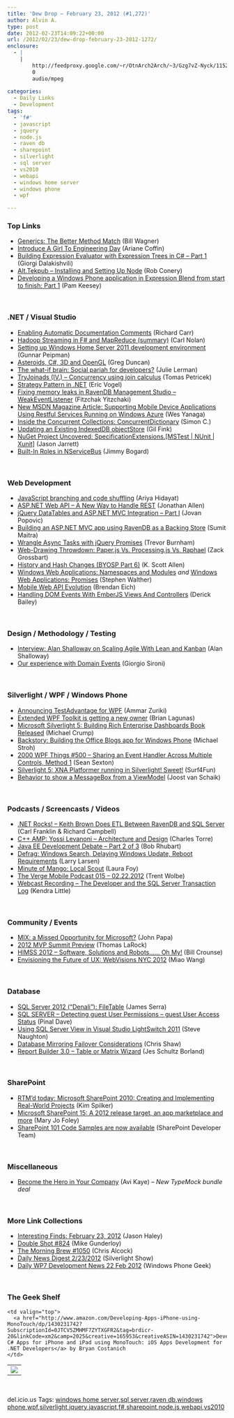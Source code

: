 ```yaml
---
title: 'Dew Drop – February 23, 2012 (#1,272)'
author: Alvin A.
type: post
date: 2012-02-23T14:09:22+00:00
url: /2012/02/23/dew-drop-february-23-2012-1272/
enclosure:
  - |
    |
        http://feedproxy.google.com/~r/OtnArch2Arch/~3/Gzg7vZ-Nyck/11520573_dev_debate_part2_022212.mp3
        0
        audio/mpeg
        
categories:
  - Daily Links
  - Development
tags:
  - 'f#'
  - javascript
  - jquery
  - node.js
  - raven db
  - sharepoint
  - silverlight
  - sql server
  - vs2010
  - webapi
  - windows home server
  - windows phone
  - wpf

---
```

### <a name="top"></a>Top Links

  * [Generics: The Better Method Match][1] (Bill Wagner)
  * [Introduce A Girl To Engineering Day][2] (Ariane Coffin)
  * [Building Expression Evaluator with Expression Trees in C# – Part 1][3] (Giorgi Dalakishvili)
  * [Alt.Tekpub – Installing and Setting Up Node][4] (Rob Conery)
  * [Developing a Windows Phone application in Expression Blend from start to finish: Part 1][5] (Pam Keesey)

&#160;

### <a name="dotnet"></a>.NET / Visual Studio

  * [Enabling Automatic Documentation Comments][6] (Richard Carr)
  * [Hadoop Streaming in F# and MapReduce (summary)][7] (Carl Nolan)
  * [Setting up Windows Home Server 2011 development environment][8] (Gunnar Peipman)
  * [Asteroids, C#, 3D and OpenGL][9] (Greg Duncan)
  * [The what-if brain: Social pariah for developers?][10] (Julie Lerman)
  * [TryJoinads (IV.) &#8211; Concurrency using join calculus][11] (Tomas Petricek)
  * [Strategy Pattern in .NET][12] (Eric Vogel)
  * [Fixing memory leaks in RavenDB Management Studio &#8211; WeakEventListener][13] (Fitzchak Yitzchaki)
  * [New MSDN Magazine Article: Supporting Mobile Device Applications Using Restful Services Running on Windows Azure][14] (Wes Yanaga)
  * [Inside the Concurrent Collections: ConcurrentDictionary][15] (Simon C.)
  * [Updating an Existing IndexedDB objectStore][16] (Gil Fink)
  * [NuGet Project Uncovered: SpecificationExtensions.[MSTest | NUnit | Xunit]][17] (Jason Jarrett)
  * [Built-In Roles in NServiceBus][18] (Jimmy Bogard)

&#160;

### <a name="web"></a>Web Development

  * [JavaScript branching and code shuffling][19] (Ariya Hidayat)
  * [ASP.NET Web API – A New Way to Handle REST][20] (Jonathan Allen)
  * [jQuery DataTables and ASP.NET MVC Integration &#8211; Part I][21] (Jovan Popovic)
  * [Building an ASP.NET MVC app using RavenDB as a Backing Store][22] (Sumit Maitra)
  * [Wrangle Async Tasks with jQuery Promises][23] (Trevor Burnham)
  * [Web-Drawing Throwdown: Paper.js Vs. Processing.js Vs. Raphael][24] (Zack Grossbart)
  * [History and Hash Changes (BYOSP Part 6)][25] (K. Scott Allen)
  * [Windows Web Applications: Namespaces and Modules][26] _and_ [Windows Web Applications: Promises][27] (Stephen Walther)
  * [Mobile Web API Evolution][28] (Brendan Eich)
  * [Handling DOM Events With EmberJS Views And Controllers][29] (Derick Bailey)

&#160;

### <a name="design"></a>Design / Methodology / Testing

  * [Interview: Alan Shalloway on Scaling Agile With Lean and Kanban][30] (Alan Shalloway)
  * [Our experience with Domain Events][31] (Giorgio Sironi)

&#160;

### <a name="silverlight"></a>Silverlight / WPF / Windows Phone

  * [Announcing TestAdvantage for WPF][32] (Ammar Zuriki)
  * [Extended WPF Toolkit is getting a new owner][33] (Brian Lagunas)
  * [Microsoft Silverlight 5: Building Rich Enterprise Dashboards Book Released][34] (Michael Crump)
  * [Backstory: Building the Office Blogs app for Windows Phone][35] (Michael Stroh)
  * <a href="http://wpf.2000things.com/2012/02/23/500-sharing-an-event-handler-across-multiple-controls-method-1/" target="_blank">2000 WPF Things #500 – Sharing an Event Handler Across Multiple Controls, Method 1</a> (Sean Sexton)
  * [Silverlight 5: XNA Platformer running in Silverlight! Sweet!][36] (Surf4Fun)
  * [Behavior to show a MessageBox from a ViewModel][37] (Joost van Schaik)

&#160;

### <a name="podcasts"></a>Podcasts / Screencasts / Videos

  * <a href="http://www.dotnetrocks.com/default.aspx?ShowNum=744" target="_blank">.NET Rocks! &#8211; Keith Brown Does ETL Between RavenDB and SQL Server</a> (Carl Franklin & Richard Campbell)
  * [C++ AMP: Yossi Levanoni &#8211; Architecture and Design][38] (Charles Torre)
  * [Java EE Development Debate &#8211; Part 2 of 3][39] (Bob Rhubart)
  * [Defrag: Windows Search, Delaying Windows Update, Reboot Requirements][40] (Larry Larsen)
  * [Minute of Mango: Local Scout][41] (Laura Foy)
  * [The Verge Mobile Podcast 015 &#8211; 02.22.2012][42] (Trent Wolbe)
  * [Webcast Recording – The Developer and the SQL Server Transaction Log][43] (Kendra Little)

&#160;

### <a name="events"></a>Community / Events

  * [MIX: a Missed Opportunity for Microsoft?][44] (John Papa)
  * [2012 MVP Summit Preview][45] (Thomas LaRock)
  * [HIMSS 2012 – Software, Solutions and Robots…… Oh My!][46] (Bill Crounse)
  * [Envisioning the Future of UX: WebVisions NYC 2012][47] (Miao Wang)

&#160;

### <a name="sql"></a>Database

  * [SQL Server 2012 (“Denali”): FileTable][48] (James Serra)
  * [SQL SERVER – Detecting guest User Permissions – guest User Access Status][49] (Pinal Dave)
  * [Using SQL Server View in Visual Studio LightSwitch 2011][50] (Steve Naughton)
  * [Database Mirroring Failover Considerations][51] (Chris Shaw)
  * [Report Builder 3.0 &#8211; Table or Matrix Wizard][52] (Jes Schultz Borland)

&#160;

### <a name="sp"></a>SharePoint

  * [RTM’d today: Microsoft SharePoint 2010: Creating and Implementing Real-World Projects][53] (Kim Spilker)
  * [Microsoft SharePoint 15: A 2012 release target, an app marketplace and more][54] (Mary Jo Foley)
  * [SharePoint 101 Code Samples are now available][55] (SharePoint Developer Team)

&#160;

### <a name="misc"></a>Miscellaneous

  * [Become the Hero in Your Company][56] (Avi Kaye) _– New TypeMock bundle deal_

&#160;

### <a name="links"></a>More Link Collections

  * [Interesting Finds: February 23, 2012][57] (Jason Haley)
  * [Double Shot #824][58] (Mike Gunderloy)
  * [The Morning Brew #1050][59] (Chris Alcock)
  * [Daily News Digest 2/23/2012][60] (Silverlight Show)
  * [Daily WP7 Development News 22 Feb 2012][61] (Windows Phone Geek)

&#160;

### <a name="shelf"></a>The Geek Shelf

<table border="0" cellspacing="0" cellpadding="0">
  <tr>
    <td>
      <img data-recalc-dims="1" decoding="async" src="https://i0.wp.com/ecx.images-amazon.com/images/I/41PUySkCkIL._SL160_.jpg?w=660" />
    </td>
    
    <td valign="top">
      <a href="http://www.amazon.com/Developing-Apps-iPhone-using-MonoTouch/dp/1430231742?SubscriptionId=0JTCV5ZMHMF7ZYTXGFR2&tag=brdicr-20&linkCode=xm2&camp=2025&creative=165953&creativeASIN=1430231742">Developing C# Apps for iPhone and iPad using MonoTouch: iOS Apps Development for .NET Developers</a> by Bryan Costanich
    </td>
  </tr>
</table>

&#160;

<div style="padding-bottom: 0px; margin: 0px; padding-left: 0px; padding-right: 0px; display: inline; float: none; padding-top: 0px" id="scid:0767317B-992E-4b12-91E0-4F059A8CECA8:462334c8-7677-457b-9f4b-fb79df08f11c" class="wlWriterEditableSmartContent">
  del.icio.us Tags: <a href="http://del.icio.us/popular/windows+home+server" rel="tag">windows home server</a>,<a href="http://del.icio.us/popular/sql+server" rel="tag">sql server</a>,<a href="http://del.icio.us/popular/raven+db" rel="tag">raven db</a>,<a href="http://del.icio.us/popular/windows+phone" rel="tag">windows phone</a>,<a href="http://del.icio.us/popular/wpf" rel="tag">wpf</a>,<a href="http://del.icio.us/popular/silverlight" rel="tag">silverlight</a>,<a href="http://del.icio.us/popular/jquery" rel="tag">jquery</a>,<a href="http://del.icio.us/popular/javascript" rel="tag">javascript</a>,<a href="http://del.icio.us/popular/f%23" rel="tag">f#</a>,<a href="http://del.icio.us/popular/sharepoint" rel="tag">sharepoint</a>,<a href="http://del.icio.us/popular/node.js" rel="tag">node.js</a>,<a href="http://del.icio.us/popular/webapi" rel="tag">webapi</a>,<a href="http://del.icio.us/popular/vs2010" rel="tag">vs2010</a>
</div>

 [1]: http://feedproxy.google.com/~r/billwagner/~3/7lQuaiM8PgE/generics-the-better-method-match
 [2]: http://feeds.wired.com/~r/wiredgeekdad/~3/gn6fbsZQXM4/
 [3]: http://feedproxy.google.com/~r/AboutMyCode/~3/m0cEEiPhPUY/
 [4]: http://feedproxy.google.com/~r/wekeroad/EeKc/~3/LXcR2HgYYH0/
 [5]: http://expressioniq.com/?p=3566
 [6]: http://feedproxy.google.com/~r/BlackwaspLatestAdditions/~3/NJojQiBe0WQ/RSSLanding.aspx
 [7]: http://blogs.msdn.com/b/carlnol/archive/2012/02/22/hadoop-streaming-in-f-and-mapreduce-summary.aspx
 [8]: http://feedproxy.google.com/~r/gunnarpeipman/~3/IANphvNtN7Q/setting-up-windows-home-server-2011-development-environment.aspx
 [9]: http://channel9.msdn.com/coding4fun/blog/Asteroids-C-3D-and-OpenGL
 [10]: http://thedatafarm.com/blog/just-rambling/the-what-if-brain-social-pariah/
 [11]: http://tomasp.net/blog/joinads-join-calculus.aspx
 [12]: http://visualstudiomagazine.com/articles/2012/02/22/strategy-pattern-in-net.aspx
 [13]: http://feedproxy.google.com/~r/HibernatingRhinos/~3/UL_Pw3YiXh8/fixing-memory-leaks-in-ravendb-management-studio-weakeventlistener
 [14]: http://blogs.msdn.com/b/usisvde/archive/2012/02/22/new-msdn-magazine-article-supporting-mobile-device-applications-using-restful-services-running-on-windows-azure.aspx
 [15]: http://geekswithblogs.net/simonc/archive/2012/02/22/inside-the-concurrent-collections-concurrentdictionary.aspx
 [16]: http://feedproxy.google.com/~r/GilFinkBlog/~3/Ynl0s_QdY3I/updating-an-existing-indexeddb-objectstore.aspx
 [17]: http://feedproxy.google.com/~r/ElegantCode/~3/LfJpcP7y5c0/
 [18]: http://feedproxy.google.com/~r/LosTechies/~3/orjCDDLbpQ0/
 [19]: http://ariya.ofilabs.com/2012/02/javascript-branching-and-code-shuffling.html?utm_source=rss&utm_medium=rss&utm_campaign=javascript-branching-and-code-shuffling
 [20]: http://www.infoq.com/news/2012/02/WebAPI
 [21]: http://www.codeproject.com/Articles/155422/jQuery-DataTables-and-ASP-NET-MVC-Integration-Part
 [22]: http://feedproxy.google.com/~r/netCurryRecentArticles/~3/nHmCDNkNF9Y/ShowArticle.aspx
 [23]: http://feedproxy.google.com/~r/nettuts/~3/d7bAYIMVj1A/
 [24]: http://www.smashingmagazine.com/2012/02/22/web-drawing-throwdown-paper-js-vs-processing-js-vs-raphael/
 [25]: http://odetocode.com/Blogs/scott/archive/2012/02/18/build-your-own-slide-presenter-part-6.aspx
 [26]: http://feedproxy.google.com/~r/StephenWalther/~3/WZX3KjwHSOg/windows-web-applications-namespaces-and-modules.aspx
 [27]: http://feedproxy.google.com/~r/StephenWalther/~3/KGTovMMrflE/windows-web-applications-promises.aspx
 [28]: http://brendaneich.com/2012/02/mobile-web-api-evolution/
 [29]: http://feedproxy.google.com/~r/LosTechies/~3/jgY4khnz2jI/
 [30]: http://www.infoq.com/interviews/shalloway-scaling-agile-lean-kanban
 [31]: http://feeds.dzone.com/~r/zones/agile/~3/F5Q--kAhlHo/our-experience-domain-events
 [32]: http://blogs.infragistics.com/blogs/ammarz/archive/2012/02/22/announcing-testadvantage-for-wpf.aspx
 [33]: http://feedproxy.google.com/~r/ElegantCode/~3/xUaRjkosInE/
 [34]: http://feedproxy.google.com/~r/MichaelCrump/~3/IrS5DKR5z7c/microsoft-silverlight-5-building-rich-enterprise-dashboards-book-released
 [35]: http://windowsteamblog.com/windows_phone/b/wpdev/archive/2012/02/22/backstory-building-the-office-blogs-app-for-windows-phone.aspx
 [36]: http://feedproxy.google.com/~r/BuildingGamesBasedOnSilverlightAndExpressions/~3/_XMAoigjvws/silverlight-5-xna-platformer-running-in-silverlight-sweet.aspx
 [37]: http://feedproxy.google.com/~r/blogspot/dotnetbyexample/~3/CeeTJkTxo0w/behavior-to-show-messagebox-from.html
 [38]: http://channel9.msdn.com/Shows/Going+Deep/C-AMP-Yossi-Levanoni-Architecture-and-Design
 [39]: http://feedproxy.google.com/~r/OtnArch2Arch/~3/Gzg7vZ-Nyck/11520573_dev_debate_part2_022212.mp3
 [40]: http://channel9.msdn.com/Shows/The-Defrag-Show/Defrag-Windows-Search-Delaying-Windows-Update-Reboot-Requirements
 [41]: http://channel9.msdn.com/Series/Minute-of-Mango/Minute-of-Mango-Local-Scout
 [42]: http://www.theverge.com/mobile/2012/2/22/2816789/the-verge-mobile-podcast-015-02-22-2012
 [43]: http://feedproxy.google.com/~r/BrentOzar-SqlServerDba/~3/JA1z6qY0jyw/
 [44]: http://visualstudiomagazine.com/articles/2012/02/22/was-mix-a-missed-opportunity-for-microsoft.aspx
 [45]: http://feedproxy.google.com/~r/sqlserverpedia/~3/VJtqUtA56WI/
 [46]: http://feedproxy.google.com/~r/msdn/healthblog/~3/fZO9jDIpbsE/himss-2012-software-solutions-and-robots-oh-my.aspx
 [47]: http://blogs.infragistics.com/blogs/ux/archive/2012/02/22/invisioning-the-future-of-ux-webvisions-nyc-2012.aspx
 [48]: http://feedproxy.google.com/~r/sqlserverpedia/~3/iPohsC2eMPY/
 [49]: http://blog.sqlauthority.com/2012/02/23/sql-server-detecting-guest-user-permissions-guest-user-access-status/
 [50]: http://feedproxy.google.com/~r/notaclue/IYRx/~3/EkrgcjYKAmg/using-sql-server-view-in-visual-studio.html
 [51]: http://feedproxy.google.com/~r/sqlserverpedia/~3/K5-duyzVfNs/
 [52]: http://blogs.lessthandot.com/index.php/DataMgmt/ssrs/report-builder-3-0-table
 [53]: http://blogs.msdn.com/b/microsoft_press/archive/2012/02/23/rtm-d-today-microsoft-sharepoint-2010-creating-and-implementing-real-world-projects.aspx
 [54]: http://www.zdnet.com/blog/microsoft/microsoft-sharepoint-15-a-2012-release-target-an-app-marketplace-and-more/12002
 [55]: http://blogs.msdn.com/b/sharepointdev/archive/2012/02/22/sharepoint-101-code-samples-are-now-available.aspx
 [56]: http://feedproxy.google.com/~r/Typemock/~3/AtnKSdFD8VM/
 [57]: http://jasonhaley.com/blog/post.aspx?id=2ffe457f-b875-42e6-94a5-e93aaa958b6b
 [58]: http://afreshcup.com/home/2012/2/23/double-shot-824.html
 [59]: http://feedproxy.google.com/~r/ReflectivePerspective/~3/z84ktGxdGLw/
 [60]: http://feedproxy.google.com/~r/silverlightshow/~3/wx4dlZJIx8E/Daily-News-Digest-2-23-2012.aspx
 [61]: http://feedproxy.google.com/~r/Windowsphonegeek/~3/VLl30Ri3vFQ/daily-wp7-development-news-22-feb-2012